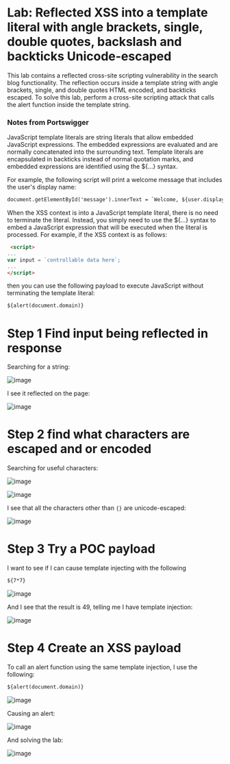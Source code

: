 # Lab: Reflected XSS into a template literal with angle brackets, single, double quotes, backslash and backticks Unicode-escaped

This lab contains a reflected cross-site scripting vulnerability in the search blog functionality. The reflection occurs inside a template string with angle brackets, single, and double quotes HTML encoded, and backticks escaped. To solve this lab, perform a cross-site scripting attack that calls the alert function inside the template string. 

### Notes from Portswigger

 JavaScript template literals are string literals that allow embedded JavaScript expressions. The embedded expressions are evaluated and are normally concatenated into the surrounding text. Template literals are encapsulated in backticks instead of normal quotation marks, and embedded expressions are identified using the ${...} syntax.

For example, the following script will print a welcome message that includes the user's display name: 

```html
document.getElementById('message').innerText = `Welcome, ${user.displayName}.`;
```
 When the XSS context is into a JavaScript template literal, there is no need to terminate the literal. Instead, you simply need to use the ${...} syntax to embed a JavaScript expression that will be executed when the literal is processed. For example, if the XSS context is as follows: 

```html
 <script>
...
var input = `controllable data here`;
...
</script>
```
 then you can use the following payload to execute JavaScript without terminating the template literal: 
 
 ```html
${alert(document.domain)}
```

# Step 1 Find input being reflected in response

Searching for a string:

![image](https://user-images.githubusercontent.com/83407557/211389128-fa23ebf7-fd1e-4efa-b369-e63053134904.png)

I see it reflected on the page:

![image](https://user-images.githubusercontent.com/83407557/211389242-df22ee4e-b000-4258-9b0e-163303060cb0.png)

# Step 2 find what characters are escaped and or encoded

Searching for useful characters:

![image](https://user-images.githubusercontent.com/83407557/211389422-f3f50866-daf5-451c-ba74-844e45c631d8.png)

![image](https://user-images.githubusercontent.com/83407557/211389478-319425e7-eb7a-49cf-a4b8-ec24b8a0dc66.png)

I see that all the characters other than `{}` are unicode-escaped:

![image](https://user-images.githubusercontent.com/83407557/211389760-b22820a2-bdca-4d93-897b-1b3678adc1cd.png)

# Step 3 Try a POC payload

I want to see if I can cause template injecting with the following

```html
${7*7}
```
![image](https://user-images.githubusercontent.com/83407557/211390292-22b45dd9-482c-438b-87f1-d5055d300c1b.png)

And I see that the result is 49, telling me I have template injection:

![image](https://user-images.githubusercontent.com/83407557/211390392-079c74b5-733d-49c9-9922-47a3ccd108dd.png)

# Step 4 Create an XSS payload

To call an alert function using the same template injection, I use the following:

```html
${alert(document.domain)}
```
![image](https://user-images.githubusercontent.com/83407557/211390599-eddbe35f-49e2-4d4a-949f-122830504b02.png)

Causing an alert:

![image](https://user-images.githubusercontent.com/83407557/211390651-82f1ca0a-dd2e-4575-8a48-d71dbe4314a9.png)

And solving the lab:

![image](https://user-images.githubusercontent.com/83407557/211390724-9a1e06e6-7613-43f5-aaac-9ad452d74856.png)


